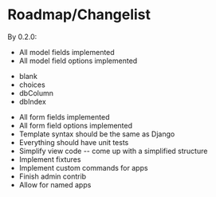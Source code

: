Roadmap/Changelist
====================================


By 0.2.0:

* All model fields implemented
* All model field options implemented
 - blank
 - choices
 - dbColumn
 - dbIndex
* All form fields implemented
* All form field options implemented
* Template syntax should be the same as Django
* Everything should have unit tests
* Simplify view code -- come up with a simplified structure
* Implement fixtures
* Implement custom commands for apps
* Finish admin contrib
* Allow for named apps